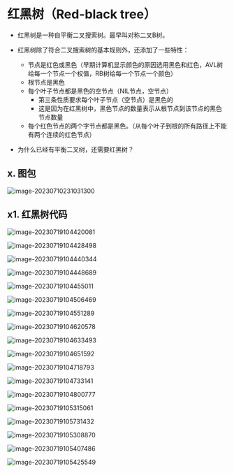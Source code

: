# 红黑树（Red-black tree）

+ 红黑树是一种自平衡二叉搜索树。最早叫对称二叉B树。
+ 红黑树除了符合二叉搜索树的基本规则外，还添加了一些特性：
  + 节点是红色或黑色（早期计算机显示颜色的原因选用黑色和红色，AVL树给每一个节点一个权值，RB树给每一个节点一个颜色）
  + 根节点是黑色
  + 每个叶子节点都是黑色的空节点（NIL节点，空节点）
    + 第三条性质要求每个叶子节点（空节点）是黑色的
    + 这是因为在红黑树中，黑色节点的数量表示从根节点到该节点的黑色节点数量
  + 每个红色节点的两个字节点都是黑色。（从每个叶子到根的所有路径上不能有两个连续的红色节点）



+ 为什么已经有平衡二叉树，还需要红黑树？

  





## x. 图包

![image-20230710231031300](红黑树.assets/image-20230710231031300.png)

## x1. 红黑树代码

![image-20230719104420081](红黑树.assets/image-20230719104420081.png)

![image-20230719104428498](红黑树.assets/image-20230719104428498.png)

![image-20230719104440344](红黑树.assets/image-20230719104440344.png)

![image-20230719104448689](红黑树.assets/image-20230719104448689.png)

![image-20230719104455011](红黑树.assets/image-20230719104455011.png)

![image-20230719104506469](红黑树.assets/image-20230719104506469.png)

![image-20230719104551289](红黑树.assets/image-20230719104551289.png)

![image-20230719104620578](红黑树.assets/image-20230719104620578.png)

![image-20230719104633493](红黑树.assets/image-20230719104633493.png)

![image-20230719104651592](红黑树.assets/image-20230719104651592.png)

![image-20230719104718793](红黑树.assets/image-20230719104718793.png)

 ![image-20230719104733141](红黑树.assets/image-20230719104733141.png)

![image-20230719104800777](红黑树.assets/image-20230719104800777.png)

![image-20230719105315061](红黑树.assets/image-20230719105315061.png)

![image-20230719105731432](红黑树.assets/image-20230719105731432.png)

![image-20230719105308870](红黑树.assets/image-20230719105308870.png)

![image-20230719105407486](红黑树.assets/image-20230719105407486.png)

![image-20230719105425549](红黑树.assets/image-20230719105425549.png)



















 

















